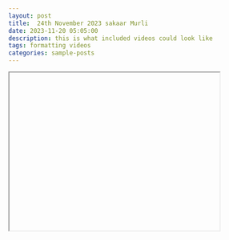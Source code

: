 ```yaml
---
layout: post
title:  24th November 2023 sakaar Murli
date: 2023-11-20 05:05:00
description: this is what included videos could look like
tags: formatting videos
categories: sample-posts
---
```


<iframe width="420" height="315"
{% include video.html path="https://www.youtube.com/embed/iRUvrGvLpVk?si=IzKdeoJcs4H-x8J8" class="img-fluid rounded z-depth-1" %}
</iframe>

<!-- <div class="row mt-3">
    <div class="col-sm mt-3 mt-md-0">
        {% include video.html path="https://www.youtube.com/embed/iRUvrGvLpVk?si=IzKdeoJcs4H-x8J8" class="img-fluid rounded z-depth-1" %}
    </div>
</div> -->

# Essence:
Sweet children, only when there is cleanliness and honesty in your hearts will the arrow of the true things you say strike the target. You now have the company of the true Father, therefore, be honest and truthful.

# Question:
What is it essential for you students to be cautious about?

# Answer:
Whenever you make a mistake, you have to tell the truth. It is only by telling the truth that you will make progress. You mustn’t take personal service from others. If you take service here, you will have to serve there. You students have to study well and teach others, because only then will the Father be pleased. The Father is the Ocean of Love and His love is that He educates you children and gives you a high status.

# Essence for dharna:

- Give the return of love of the Father, the Ocean of Love. Study well and teach others. You have to follow shrimat.

- First of all, imbibe knowledge with honesty and a clean heart and then inspire others to imbibe it. Stay in the company of the one Father.

# Blessing:

**May you become sensible and free of sins by knowing the importance of the directions given by the instrument souls.**

Sensible children will never think that perhaps the directions being given by the instrument souls are given because of someone saying something to them. Never have such waste thoughts about the instrument souls. Even if someone makes a decision that you do not like, you are not responsible for that and so you will not accumulate sin in that because it is the Father who made that one an instrument and He can change that sin. This significance is incognito; it is incognito machinery.

# Slogan:                        

An honest person loves God and loves the world, not one who loves to rest.
